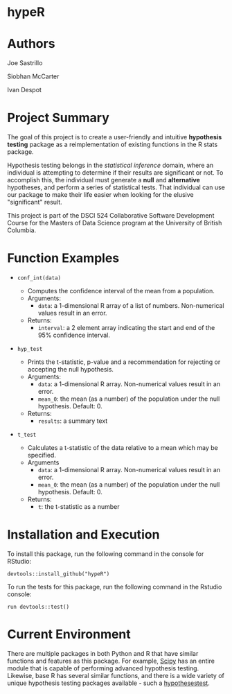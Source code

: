 # hypeR


# Authors

Joe Sastrillo

Siobhan McCarter

Ivan Despot


# Project Summary

The goal of this project is to create a user-friendly and intuitive **hypothesis testing** package as a reimplementation of existing functions in the R stats package.

Hypothesis testing belongs in the *statistical inference* domain, where an individual is attempting to determine if their results are significant or not. To accomplish this, the individual must generate a **null** and **alternative** hypotheses, and perform a series of statistical tests. That individual can use our package to make their life easier when looking for the elusive "significant" result.

This project is part of the DSCI 524 Collaborative Software Development Course for the Masters of Data Science program at the University of British Columbia.


# Function Examples

* `conf_int(data)`

  * Computes the confidence interval of the mean from a population.
  * Arguments:
    * `data`: a 1-dimensional R array of a list of numbers. Non-numerical values result in an error.
  * Returns:
    *  `interval`: a 2 element array indicating the start and end of the 95% confidence interval.

* `hyp_test`
  * Prints the t-statistic, p-value and a recommendation for rejecting or accepting the null hypothesis.
  * Arguments:
    * `data`: a 1-dimensional R array. Non-numerical values result in an error.
    * `mean_0`: the mean (as a number) of the population under the null hypothesis. Default: 0.
  * Returns:
    * `results`: a summary text

* `t_test`
  * Calculates a t-statistic of the data relative to a mean which may be specified.
  * Arguments
    * `data`: a 1-dimensional R array. Non-numerical values result in an error.
    * `mean_0`: the mean (as a number) of the population under the null hypothesis. Default: 0.
  * Returns:
    * `t`: the t-statistic as a number

# Installation and Execution

To install this package, run the following command in the console for RStudio:

`devtools::install_github("hypeR")`

To run the tests for this package, run the following command in the Rstudio console:

`run devtools::test()`


# Current Environment

There are multiple packages in both Python and R that have similar functions and features as this package. For example, [Scipy](https://docs.scipy.org/doc/scipy/reference/stats.html) has an entire module that is capable of performing advanced hypothesis testing. Likewise, base R has several similar functions, and there is a wide variety of unique hypothesis testing packages available - such a [hypothesestest](https://cran.r-project.org/web/packages/hypothesestest/hypothesestest.pdf).
